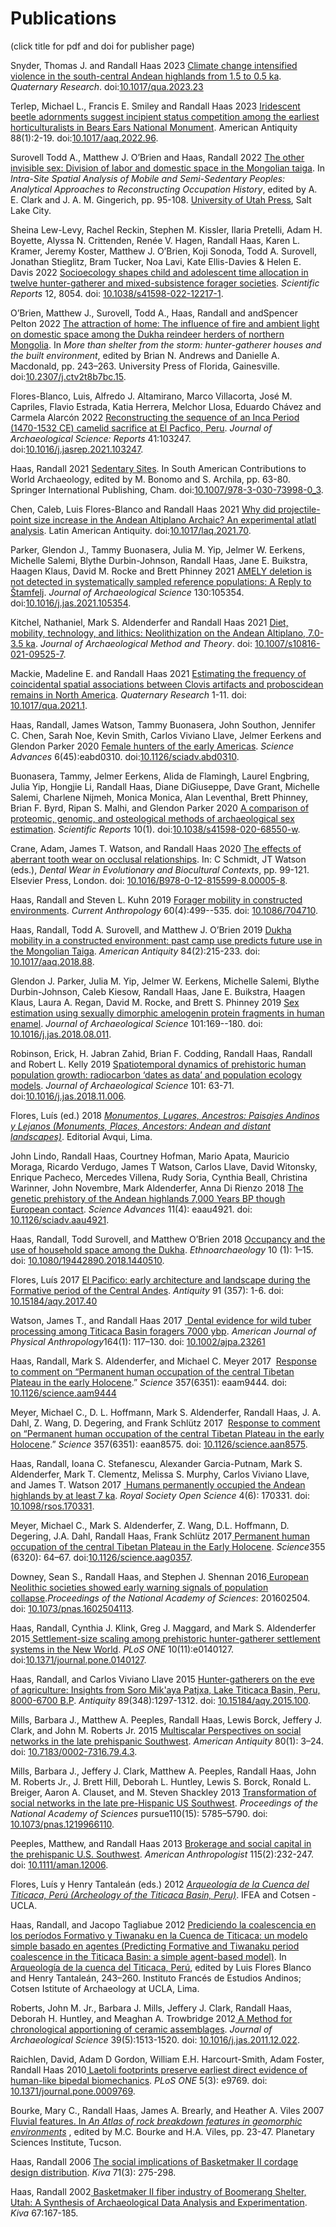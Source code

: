 <html>
  <body>
<H1>Publications</H1>
    <p>(click title for pdf and doi for publisher page)</p>
Snyder, Thomas J. and Randall Haas
2023 <a href="https://fcl.ucdavis.edu/wp-content/uploads/sites/532/2023/06/Snyder2023.pdf" target="_bank" rel="noopener">Climate change intensified violence in the south-central Andean highlands from 1.5 to 0.5 ka</a>. <i>Quaternary Research</i>. doi:<a href="https://www.doi.org/10.1017/qua.2023.23" target="_bank" rel="noopener">10.1017/qua.2023.23</a>

Terlep, Michael L., Francis E. Smiley and Randall Haas 
2023  <a href="https://fcl.ucdavis.edu/wp-content/uploads/sites/532/2023/02/Terlep2023.pdf" target="_blank" rel="noopener">Iridescent beetle adornments suggest incipient status competition among the earliest horticulturalists in Bears Ears National Monument</a>. American Antiquity 88(1):2-19. doi:<a href="https://doi.org/10.1017/aaq.2022.96" target="_blank" rel="noopener">10.1017/aaq.2022.96</a>.

Surovell Todd A., Matthew J. O’Brien and Haas, Randall
2022 <a href="https://fcl.ucdavis.edu/wp-content/uploads/sites/532/2022/06/Surovell2022.pdf" target="_blank" rel="noopener">The other invisible sex: Division of labor and domestic space in the Mongolian taiga</a>. In <i>Intra-Site Spatial Analysis of Mobile and Semi-Sedentary Peoples: Analytical Approaches to Reconstructing Occupation History</i>, edited by A. E. Clark and J. A. M. Gingerich, pp. 95-108. <a href="https://uofupress.lib.utah.edu/intrasite-spatial-analysis-of-mobile-and-semisedentary-peoples/" target="_blank" rel="noopener">University of Utah Press</a>, Salt Lake City.

Sheina Lew-Levy, Rachel Reckin, Stephen M. Kissler, Ilaria Pretelli, Adam H. Boyette, Alyssa N. Crittenden, Renée V. Hagen, Randall Haas, Karen L. Kramer, Jeremy Koster, Matthew J. O’Brien, Koji Sonoda, Todd A. Surovell, Jonathan Stieglitz, Bram Tucker, Noa Lavi, Kate Ellis-Davies &amp; Helen E. Davis
2022 <a href="https://fcl.ucdavis.edu/wp-content/uploads/sites/532/2022/05/Lew-Levy2022.pdf">Socioecology shapes child and adolescent time allocation in twelve hunter-gatherer and mixed-subsistence forager societies</a>. <i>Scientific Reports</i> 12, 8054. doi: <a href="https://doi.org/10.1038/s41598-022-12217-1" target="_blank" rel="noopener">10.1038/s41598-022-12217-1</a>.

O’Brien, Matthew J., Surovell, Todd A., Haas, Randall and andSpencer Pelton
2022 <a href="https://fcl.ucdavis.edu/wp-content/uploads/sites/532/2023/03/OBrien2022.pdf">The attraction of home: The influence of fire and ambient light on domestic space among the Dukha reindeer herders of northern Mongolia</a>. In <i>More than shelter from the storm: hunter-gatherer houses and the built environment</i>, edited by Brian N. Andrews and Danielle A. Macdonald, pp. 243–263. University Press of Florida, Gainesville. doi:<a href="https://doi.org/10.2307/j.ctv2t8b7bc.15" target="_blank" rel="noopener">10.2307/j.ctv2t8b7bc.15</a>.

Flores-Blanco, Luis, Alfredo J. Altamirano, Marco Villacorta, José M. Capriles, Flavio Estrada, Katia Herrera, Melchor Llosa, Eduardo Chávez and Carmela Alarcón
2022 <a href="https://www.sciencedirect.com/science/article/pii/S2352409X21004594/pdfft?md5=c2881b7cc26dc1c15dfb61cd37ac2f7f&amp;pid=1-s2.0-S2352409X21004594-main.pdf" target="_blank" rel="noopener">Reconstructing the sequence of an Inca Period (1470-1532 CE) camelid sacrifice at El Pacfico, Peru</a>. <i>Journal of Archaeological Science: Reports</i> 41:103247. doi:<a href="https://doi.org/10.1016/j.jasrep.2021.103247" target="_blank" rel="noopener">10.1016/j.jasrep.2021.103247</a>.

Haas, Randall
2021 <a href="https://fcl.ucdavis.edu/wp-content/uploads/sites/532/2021/11/Haas2021.pdf" target="_blank" rel="noopener">Sedentary Sites</a>. In South American Contributions to World Archaeology, edited by M. Bonomo and S. Archila, pp. 63-80. Springer International Publishing, Cham. doi:<a href="https://doi.org/10.1007/978-3-030-73998-0_3" target="_blank" rel="noopener">10.1007/978-3-030-73998-0_3</a>.

Chen, Caleb, Luis Flores-Blanco and Randall Haas
2021 <a href="https://fcl.ucdavis.edu/wp-content/uploads/sites/532/2021/10/Chen2021.pdf" target="_blank" rel="noopener">Why did projectile-point size increase in the Andean Altiplano Archaic? An experimental atlatl analysis</a>. Latin American Antiquity. doi:<a href="https://doi.org/doi:10.1017/laq.2021.70" target="_blank" rel="noopener">10.1017/laq.2021.70</a>.

Parker, Glendon J., Tammy Buonasera, Julia M. Yip, Jelmer W. Eerkens, Michelle Salemi, Blythe Durbin-Johnson, Randall Haas, Jane E. Buikstra, Haagen Klaus, David M. Rocke and Brett Phinney
2021 <a href="https://fcl.ucdavis.edu/wp-content/uploads/sites/532/2021/05/Parker2021.pdf" target="_blank" rel="noopener">AMELY deletion is not detected in systematically sampled reference populations: A Reply to Štamfelj</a>. <em>Journal of Archaeological Science</em> 130:105354. doi:<a href="https://doi.org/10.1016/j.jas.2021.105354" target="_blank" rel="noopener">10.1016/j.jas.2021.105354</a>.

Kitchel, Nathaniel, Mark S. Aldenderfer and Randall Haas
2021 <a href="https://link.springer.com/content/pdf/10.1007/s10816-021-09525-7.pdf" target="_blank" rel="noopener">Diet, mobility, technology, and lithics: Neolithization on the Andean Altiplano, 7.0-3.5 ka</a>. <em>Journal of Archaeological Method and Theory</em>. doi: <a href="https://doi.org/10.1007/s10816-021-09525-7" target="_blank" rel="noopener"> 10.1007/s10816-021-09525-7</a>.

Mackie, Madeline E. and Randall Haas
2021 <a href="https://fcl.ucdavis.edu/wp-content/uploads/sites/532/2021/03/Mackie2021.pdf" target="_blank" rel="noopener">Estimating the frequency of coincidental spatial associations between Clovis artifacts and proboscidean remains in North America</a>. <em>Quaternary Research</em> 1-11. doi: <a href="https://doi.org/10.1017/qua.2021.1" target="_blank" rel="noopener">10.1017/qua.2021.1</a>.

Haas, Randall, James Watson, Tammy Buonasera, John Southon, Jennifer C. Chen, Sarah Noe, Kevin Smith, Carlos Viviano Llave, Jelmer Eerkens and Glendon Parker
2020 <a href="https://advances.sciencemag.org/content/6/45/eabd0310/tab-pdf" target="_blank" rel="noopener">Female hunters of the early Americas</a>. <i>Science Advances</i> 6(45):eabd0310. doi:<a href="https://www.doi.org/10.1126/sciadv.abd0310" target="_blank" rel="noopener">10.1126/sciadv.abd0310</a>.

Buonasera, Tammy, Jelmer Eerkens, Alida de Flamingh, Laurel Engbring, Julia Yip, Hongjie Li, Randall Haas, Diane DiGiuseppe, Dave Grant, Michelle Salemi, Charlene Nijmeh, Monica Monica, Alan Leventhal, Brett Phinney, Brian F. Byrd, Ripan S. Malhi, and Glendon Parker
2020 <a href="https://fcl.ucdavis.edu/wp-content/uploads/sites/532/2020/07/Buonasera2020.pdf" target="_blank" rel="noopener">A comparison of proteomic, genomic, and osteological methods of archaeological sex estimation</a>. <i>Scientific Reports</i> 10(1). doi:<a href="https://www.doi.org/10.1038/s41598-020-68550-w" target="_blank" rel="noopener">10.1038/s41598-020-68550-w</a>.

Crane, Adam, James T. Watson, and Randall Haas
2020 <a href="https://fcl.ucdavis.edu/wp-content/uploads/sites/532/2020/01/Crane2020.pdf" target="_blank" rel="noopener">The effects of aberrant tooth wear on occlusal relationships</a>. In: C Schmidt, JT Watson (eds.), <i>Dental Wear in Evolutionary and Biocultural Contexts</i>, pp. 99-121. Elsevier Press, London. doi: <a href="https://doi.org/10.1016/B978-0-12-815599-8.00005-8" target="_blank" rel="noopener">10.1016/B978-0-12-815599-8.00005-8</a>.

Haas, Randall and Steven L. Kuhn
2019 <a href="https://fcl.ucdavis.edu/wp-content/uploads/sites/532/2019/08/Haas2019.pdf" target="_blank" rel="noopener">Forager mobility in constructed environments</a>. <em>Current Anthropology </em>60(4):499--535. doi: <a href="https://doi.org/10.1086/704710" target="_blank" rel="noopener">10.1086/704710</a>.

Haas, Randall, Todd A. Surovell, and Matthew J. O’Brien
2019 <a href="https://fcl.ucdavis.edu/wp-content/uploads/sites/532/2019/04/Haas2019a.pdf" target="_blank" rel="noopener">Dukha mobility in a constructed environment: past camp use predicts future use in the Mongolian Taiga</a>. <em>American Antiquity</em> 84(2):215-233. doi: <a href="https://doi.org/10.1017/aaq.2018.88" target="_blank" rel="noopener">10.1017/aaq.2018.88</a>.

Glendon J. Parker, Julia M. Yip, Jelmer W. Eerkens, Michelle Salemi, Blythe Durbin-Johnson, Caleb Kiesow, Randall Haas, Jane E. Buikstra, Haagen Klaus, Laura A. Regan, David M. Rocke, and Brett S. Phinney
2019 <a href="https://fclab.faculty.ucdavis.edu/wp-content/uploads/sites/532/2019/01/Parker2019.pdf" target="_blank" rel="noopener">Sex estimation using sexually dimorphic amelogenin protein fragments in human enamel</a>. <em>Journal of Archaeological Science</em> 101:169--180. doi: <a href="https://doi.org/10.1016/j.jas.2018.08.011" target="_blank" rel="noopener">10.1016/j.jas.2018.08.011</a>.

Robinson, Erick, H. Jabran Zahid, Brian F. Codding, Randall Haas, Randall and Robert L. Kelly
2019 <a href="https://fclab.faculty.ucdavis.edu/wp-content/uploads/sites/532/2019/01/Robinson2019.pdf" target="_blank" rel="noopener">Spatiotemporal dynamics of prehistoric human population growth: radiocarbon ‘dates as data’ and population ecology models</a>. <i>Journal of Archaeological Science</i> 101: 63-71. doi:<a href="https://doi.org/10.1016/j.jas.2018.11.006" target="_blank" rel="noopener">10.1016/j.jas.2018.11.006</a>.

Flores, Luís (ed.)
2018 <a href="https://fcl.ucdavis.edu/wp-content/uploads/sites/532/2019/01/Lugares_Monumentos_Ancestros.pdf" target="_blank" rel="noopener"><i>Monumentos, Lugares, Ancestros: Paisajes Andinos y Lejanos (Monuments, Places, Ancestors: Andean and distant landscapes)</i></a>. Editorial Avqui, Lima.

John Lindo, Randall Haas, Courtney Hofman, Mario Apata, Mauricio Moraga, Ricardo Verdugo, James T Watson, Carlos Llave, David Witonsky, Enrique Pacheco, Mercedes Villena, Rudy Soria, Cynthia Beall, Christina Warinner, John Novembre, Mark Aldenderfer, Anna Di Rienzo
2018 <a href="https://fclab.faculty.ucdavis.edu/wp-content/uploads/sites/532/2018/12/eaau4921.full_.pdf" target="_blank" rel="noopener">The genetic prehistory of the Andean highlands 7,000 Years BP though European contact</a>. <em>Science Advances</em> 11(4): eaau4921. doi: <a href="https://doi.org/10.1126/sciadv.aau4921" target="_blank" rel="noopener">10.1126/sciadv.aau4921</a>.

Haas, Randall, Todd Surovell, and Matthew O’Brien
2018 <a href="http://fclab.faculty.ucdavis.edu/wp-content/uploads/sites/532/2018/06/Occupancy-and-the-Use-of-Household-Space-Among-the-Dukha.pdf" target="_blank" rel="noopener">Occupancy and the use of household space among the Dukha</a>. <em>Ethnoarchaeology</em> 10 (1): 1–15. doi: <a href="https://doi.org/10.1080/19442890.2018.1440510" target="_blank" rel="noopener">10.1080/19442890.2018.1440510</a>.

Flores, Luís
2017 <a href="https://fcl.ucdavis.edu/wp-content/uploads/sites/532/2019/01/Flores2017.pdf" target="_blank" rel="noopener">El Pacifico: early architecture and landscape during the Formative period of the Central Andes</a>. <i>Antiquity</i> 91 (357): 1-6. doi: <a href="https://doi.org/10.15184/aqy.2017.40" target="_blank" rel="noopener">10.15184/aqy.2017.40</a>

Watson, James T., and Randall Haas
2017 <a href="https://fclab.faculty.ucdavis.edu/wp-content/uploads/sites/532/2018/06/WatsonHaas2017.pdf" target="_blank" rel="noopener"> Dental evidence for wild tuber processing among Titicaca Basin foragers 7000 ybp</a>. <em>American Journal of Physical Anthropology</em>164(1): 117–130. doi: <a href="https://onlinelibrary.wiley.com/doi/abs/10.1002/ajpa.23261" target="_blank" rel="noopener">10.1002/ajpa.23261</a>

Haas, Randall, Mark S. Aldenderfer, and Michael C. Meyer
2017  <a href="http://fclab.faculty.ucdavis.edu/wp-content/uploads/sites/532/2018/06/Response-to-Comment-on-Permanent-Human-occupation-of-Central-Tibetal-Plateau-in-the-early-Holocene.pdf" target="_blank" rel="noopener">Response to comment on “Permanent human occupation of the central Tibetan Plateau in the early Holocene</a>.” <em>Science</em> 357(6351): eaam9444. doi: <a href="http://science.sciencemag.org/content/357/6351/eaam9444" target="_blank" rel="noopener">10.1126/science.aam9444</a>

Meyer, Michael C., D. L. Hoffmann, Mark S. Aldenderfer, Randall Haas, J. A. Dahl, Z. Wang, D. Degering, and Frank Schlütz
2017  <a href="http://fclab.faculty.ucdavis.edu/wp-content/uploads/sites/532/2018/06/Response-to-Comment-on-Permanent-Human-occupation-of-Central-Tibetal-Plateau-in-the-early-Holocene-2.pdf" target="_blank" rel="noopener">Response to comment on “Permanent human occupation of the central Tibetan Plateau in the early Holocene</a>.” <em>Science</em> 357(6351): eaan8575. doi: <a href="http://science.sciencemag.org/content/357/6351/eaan8575" target="_blank" rel="noopener">10.1126/science.aan8575</a>.

Haas, Randall, Ioana C. Stefanescu, Alexander Garcia-Putnam, Mark S. Aldenderfer, Mark T. Clementz, Melissa S. Murphy, Carlos Viviano Llave, and James T. Watson
2017 <a href="http://fclab.faculty.ucdavis.edu/wp-content/uploads/sites/532/2018/06/Royal-society.pdf" target="_blank" rel="noopener"> Humans permanently occupied the Andean highlands by at least 7 ka</a>. <em>Royal Society Open Science </em>4(6): 170331. doi:<a href="http://rsos.royalsocietypublishing.org/content/4/6/170331" target="_blank" rel="noopener"> 10.1098/rsos.170331</a>.

Meyer, Michael C., Mark S. Aldenderfer, Z. Wang, D.L. Hoffmann, D. Degering, J.A. Dahl, Randall Haas, Frank Schlütz
2017<a href="http://fclab.faculty.ucdavis.edu/wp-content/uploads/sites/532/2018/06/Permanent-human-occupation-of-the-central-Tibetan-Plateau-in-the-early-Holocene.pdf" target="_blank" rel="noopener"> Permanent human occupation of the central Tibetan Plateau in the Early Holocene</a>. <em>Science</em>355 (6320): 64–67. doi:<a href="http://science.sciencemag.org/content/355/6320/64" target="_blank" rel="noopener">10.1126/science.aag0357</a>.

Downey, Sean S., Randall Haas, and Stephen J. Shennan
2016<a href="http://fclab.faculty.ucdavis.edu/wp-content/uploads/sites/532/2018/06/European-Neolithic-societies-showed-early-warnings-of-Population-collapse.pdf" target="_blank" rel="noopener"> European Neolithic societies showed early warning signals of population collapse</a>.<em>Proceedings of the National Academy of Sciences</em>: 201602504. doi: <a href="http://www.pnas.org/content/113/35/9751" target="_blank" rel="noopener">10.1073/pnas.1602504113</a>.

Haas, Randall, Cynthia J. Klink, Greg J. Maggard, and Mark S. Aldenderfer
2015<a href="http://fclab.faculty.ucdavis.edu/wp-content/uploads/sites/532/2018/06/Settlement-Size-Scaling-among-Prehistoric-Hunter-Gatherer-Settlement-Systems-in-the-New-World.pdf" target="_blank" rel="noopener"> Settlement-size scaling among prehistoric hunter-gatherer settlement systems in the New World</a>. <em>PLoS ONE</em> 10(11):e0140127. doi:<a href="http://journals.plos.org/plosone/article?id=10.1371/journal.pone.0140127" target="_blank" rel="noopener">10.1371/journal.pone.0140127</a>.

Haas, Randall, and Carlos Viviano Llave
2015 <a href="http://fclab.faculty.ucdavis.edu/wp-content/uploads/sites/532/2018/06/huntergatherers_on_the_eve_of_agriculture_investigations_at_soro_mikaya_patjxa_lake_titicaca_basin_peru_80006700_bp.pdf" target="_blank" rel="noopener">Hunter-gatherers on the eve of agriculture: Insights from Soro Mik'aya Patjxa, Lake Titicaca Basin, Peru, 8000-6700 B.P</a>. <em>Antiquity </em> 89(348):1297-1312. doi: <a href="https://doi.org/10.15184/aqy.2015.100" target="_blank" rel="noopener">10.15184/aqy.2015.100</a>.

Mills, Barbara J., Matthew A. Peeples, Randall Haas, Lewis Borck, Jeffery J. Clark, and John M. Roberts Jr. 2015 <a href="http://fclab.faculty.ucdavis.edu/wp-content/uploads/sites/532/2018/06/multiscalar_perspectives_on_social_networks_in_the_late_prehispanic_southwest.pdf" target="_blank" rel="noopener">Multiscalar Perspectives on social networks in the late prehispanic Southwest</a>. <em>American Antiquity</em> 80(1): 3–24. doi: <a href="https://doi.org/10.7183/0002-7316.79.4.3" target="_blank" rel="noopener">10.7183/0002-7316.79.4.3</a>.

Mills, Barbara J., Jeffery J. Clark, Matthew A. Peeples, Randall Haas, John M. Roberts Jr., J. Brett Hill, Deborah L. Huntley, Lewis S. Borck, Ronald L. Breiger, Aaron A. Clauset, and M. Steven Shackley
2013 <a href="http://fclab.faculty.ucdavis.edu/wp-content/uploads/sites/532/2018/06/Transformation-of-social-networks-in-the-late-pre-Hispanic-US-Southwest.pdf" target="_blank" rel="noopener">Transformation of social networks in the late pre-Hispanic US Southwest</a>. <em>Proceedings of the National Academy of Sciences</em> pursue110(15): 5785–5790. doi: <a href="http://www.pnas.org/content/110/15/5785" target="_blank" rel="noopener">10.1073/pnas.1219966110</a>.

Peeples, Matthew, and Randall Haas
2013 <a href="http://fclab.faculty.ucdavis.edu/wp-content/uploads/sites/532/2018/06/Brokerage-and-Social-Capital-in-the-Prehispanic-U.S.-Southwest.pdf" target="_blank" rel="noopener">Brokerage and social capital in the prehispanic U.S. Southwest</a>. <em>American Anthropologist </em>115(2):232-247. doi: <a href="https://anthrosource.onlinelibrary.wiley.com/doi/abs/10.1111/aman.12006" target="_blank" rel="noopener">10.1111/aman.12006</a>.

Flores, Luís y Henry Tantaleán (eds.)
2012 <a href="https://books.openedition.org/ifea/6557?lang=en" target="_blank" rel="noopener"><i>Arqueología de la Cuenca del Titicaca, Perú (Archeology of the Titicaca Basin, Peru)</i></a>. IFEA and Cotsen - UCLA.

Haas, Randall, and Jacopo Tagliabue
2012 <a href="https://fcl.ucdavis.edu/wp-content/uploads/sites/532/2021/06/Haas-and-Tagliabue-2012.pdf" target="_blank" rel="noopener">Prediciendo la coalescencia en los períodos Formativo y Tiwanaku en la Cuenca de Titicaca: un modelo simple basado en agentes (Predicting Formative and Tiwanaku period coalescence in the Titicaca Basin: a simple agent-based model)</a>. In <a href="https://books.openedition.org/ifea/6557?lang=en" target="_blank" rel="noopener">Arqueología de la cuenca del Titicaca, Perú</a>, edited by Luis Flores Blanco and Henry Tantaleán, 243–260. Instituto Francés de Estudios Andinos; Cotsen Istitute of Archaeology at UCLA, Lima.

Roberts, John M. Jr., Barbara J. Mills, Jeffery J. Clark, Randall Haas, Deborah H. Huntley, and Meaghan A. Trowbridge
2012<a href="http://fclab.faculty.ucdavis.edu/wp-content/uploads/sites/532/2018/06/A-method-for-chronological-apportioning-of-ceramic-assemblages.pdf" target="_blank" rel="noopener"> A Method for chronological apportioning of ceramic assemblages</a>. <em>Journal of Archaeological Science </em>39(5):1513-1520. doi: <a href="https://www.sciencedirect.com/science/article/pii/S0305440311004699?via%3Dihub" target="_blank" rel="noopener">10.1016/j.jas.2011.12.022</a>.

Raichlen, David, Adam D Gordon, William E.H. Harcourt-Smith, Adam Foster, Randall Haas
2010<a href="http://fclab.faculty.ucdavis.edu/wp-content/uploads/sites/532/2018/06/Laetoli-Footprints-Preserve-Earliest-Direct-Evidence-of-Human-Like-Bipedal-Biomechanics.pdf" target="_blank" rel="noopener"> Laetoli footprints preserve earliest direct evidence of human-like bipedal biomechanics</a>. <em>PLoS ONE </em>5(3): e9769. doi: <a href="http://journals.plos.org/plosone/article?id=10.1371/journal.pone.0009769" target="_blank" rel="noopener">10.1371/journal.pone.0009769</a>.

Bourke, Mary C., Randall Haas, James A. Brearly, and Heather A. Viles
2007 <a href="http://fclab.faculty.ucdavis.edu/wp-content/uploads/sites/532/2018/06/Atlas2007.pdf" target="_blank" rel="noopener">Fluvial features. In <em>An Atlas of rock breakdown features in geomorphic environments</em></a> , edited by M.C. Bourke and H.A. Viles, pp. 23-47. Planetary Sciences Institute, Tucson.

Haas, Randall
2006 <a href="http://fclab.faculty.ucdavis.edu/wp-content/uploads/sites/532/2018/06/THE-SOCIAL-IMPLICATIONS-OF-BASKETMAKER-II-CORDAGE-DESIGN-DISTRIBUTION.pdf" target="_blank" rel="noopener">The social implications of Basketmaker II cordage design distribution</a>. <em>Kiva </em>71(3): 275-298.

Haas, Randall
2002<a href="http://fclab.faculty.ucdavis.edu/wp-content/uploads/sites/532/2018/06/The-Basketmaker-II-Fiber-Industry-of-Boomerang-Shelter-Southeastern-Utah-A-Synthesis-of-Cordage-Morphology-Analysis-and-Experimentation.pdf" target="_blank" rel="noopener"> Basketmaker II fiber industry of Boomerang Shelter, Utah: A Synthesis of Archaeological Data Analysis and Experimentation</a>. <em>Kiva</em> 67:167-185.
</body>
</html>

